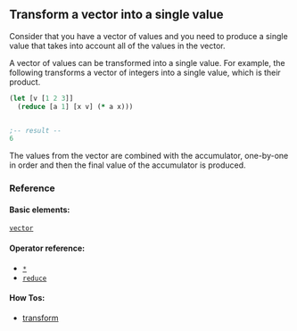 <!---
  This markdown file was generated. Do not edit.
  -->

## Transform a vector into a single value

Consider that you have a vector of values and you need to produce a single value that takes into account all of the values in the vector.

A vector of values can be transformed into a single value. For example, the following transforms a vector of integers into a single value, which is their product.

```clojure
(let [v [1 2 3]]
  (reduce [a 1] [x v] (* a x)))


;-- result --
6
```

The values from the vector are combined with the accumulator, one-by-one in order and then the final value of the accumulator is produced.

### Reference

#### Basic elements:

[`vector`](../halite_basic-syntax-reference.md#vector)

#### Operator reference:

* [`*`](../halite_full-reference.md#_S)
* [`reduce`](../halite_full-reference.md#reduce)


#### How Tos:

* [transform](../how-to/halite_transform.md)


